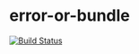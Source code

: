 # error-or-bundle

[![Build Status](https://github.com/luntain/error-or-bundle/workflows/Haskell-CI/badge.svg)](https://github.com/luntain/error-or-bundle/actions?query=workflow%3AHaskell-CI)
